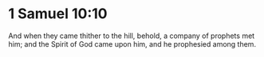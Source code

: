 # 1 Samuel 10:10

And when they came thither to the hill, behold, a company of prophets met him; and the Spirit of God came upon him, and he prophesied among them.